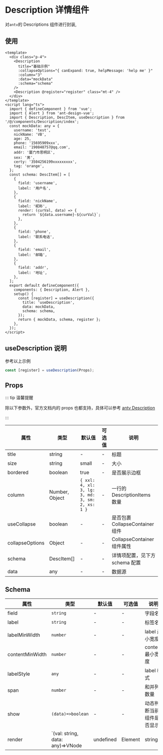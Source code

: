 # Description 详情组件

对`antv`的 Descriptions 组件进行封装,

## 使用

```vue
<template>
  <div class="p-4">
    <Description
      title="基础示例"
      :collapseOptions="{ canExpand: true, helpMessage: 'help me' }"
      :column="3"
      :data="mockData"
      :schema="schema"
    />
    <Description @register="register" class="mt-4" />
  </div>
</template>
<script lang="ts">
  import { defineComponent } from 'vue';
  import { Alert } from 'ant-design-vue';
  import { Description, DescItem, useDescription } from '/@/components/Description/index';
  const mockData: any = {
    username: 'test',
    nickName: 'VB',
    age: 25,
    phone: '15695909xxx',
    email: '190848757@qq.com',
    addr: '厦门市思明区',
    sex: '男',
    certy: '3504256199xxxxxxxxx',
    tag: 'orange',
  };
  const schema: DescItem[] = [
    {
      field: 'username',
      label: '用户名',
    },
    {
      field: 'nickName',
      label: '昵称',
      render: (curVal, data) => {
        return `${data.username}-${curVal}`;
      },
    },
    {
      field: 'phone',
      label: '联系电话',
    },
    {
      field: 'email',
      label: '邮箱',
    },
    {
      field: 'addr',
      label: '地址',
    },
  ];
  export default defineComponent({
    components: { Description, Alert },
    setup() {
      const [register] = useDescription({
        title: 'useDescription',
        data: mockData,
        schema: schema,
      });
      return { mockData, schema, register };
    },
  });
</script>
```

## useDescription 说明

参考以上示例

```ts
const [register] = useDescription(Props);
```

## Props

::: tip 温馨提醒

除以下参数外，官方文档内的 props 也都支持，具体可以参考 [antv Description](https://2x.antdv.com/components/descriptions-cn/#API)

:::

| 属性 | 类型 | 默认值 | 可选值 | 说明 |
| --- | --- | --- | --- | --- |
| title | string | - | - | 标题 |
| size | string | small | - | 大小 |
| bordered | boolean | true | - | 是否展示边框 |
| column | Number, Object | `{ xxl: 4, xl: 3, lg: 3, md: 3, sm: 2, xs: 1 }` | - | 一行的 DescriptionItems 数量 |
| useCollapse | boolean | - | - | 是否包裹 CollapseContainer 组件 |
| collapseOptions | Object | - | - | CollapseContainer 组件属性 |
| schema | DescItem[] | - | - | 详情项配置，见下方 schema 配置 |
| data | any | - | - | 数据源 |

## Schema

| 属性 | 类型 | 默认值 | 可选值 | 说明 |
| --- | --- | --- | --- | --- |
| field | `string` | - | - | 字段名 |
| label | `string` | - | - | 标签名 |
| labelMinWidth | `number` | - | - | label 最小宽度 |
| contentMinWidth | `number` | - | - | content 最小宽度 |
| labelStyle | `any` | - | - | label 样式 |
| span | `number` | - | - | 和并列数量 |
| show | `(data)=>boolean` | - | - | 动态判断当前组件是否显示 |
| render | `(val: string, data: any)=>VNode | undefined | Element | string | number;` | - | - | 自定义渲染 content |
